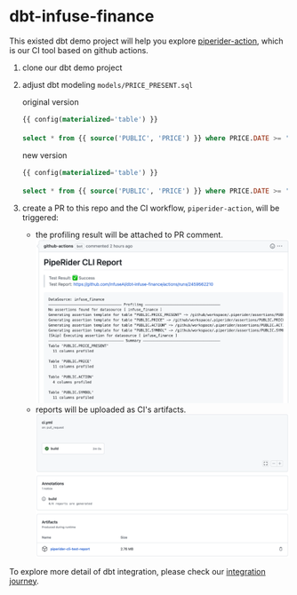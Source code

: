 # dbt-infuse-finance

This existed dbt demo project will help you explore
[piperider-action](https://github.com/marketplace/actions/piperider-cli-action),
which is our CI tool based on github actions.

1. clone our dbt demo project
    
2. adjust dbt modeling `models/PRICE_PRESENT.sql`
    
    original version
    ```sql
    {{ config(materialized='table') }}
    
    select * from {{ source('PUBLIC', 'PRICE') }} where PRICE.DATE >= '2021-01-01' and PRICE.DATE < '2022-04-01'
    ```
    
    new version
    ```sql
    {{ config(materialized='table') }}
    
    select * from {{ source('PUBLIC', 'PRICE') }} where PRICE.DATE >= '2021-01-01'
    ```
    
3. create a PR to this repo and the CI workflow, `piperider-action`, will be triggered:
    - the profiling result will be attached to PR comment.
   ![image info](./docs/assets/piperider-action-comment.png)
    - reports will be uploaded as CI's artifacts.
   ![image info](./docs/assets/piperider-action-artifacts.png)

To explore more detail of dbt integration, please check our [integration journey](./docs/integration-dbt.md).
